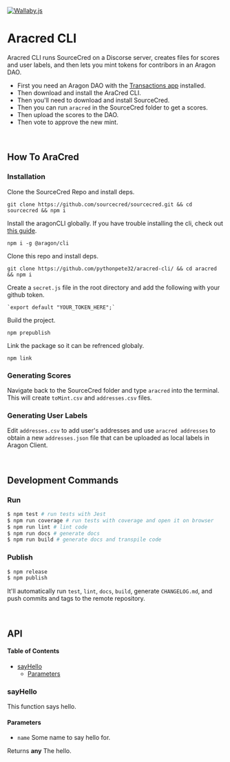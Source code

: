 [![Wallaby.js](https://img.shields.io/badge/wallaby.js-configured-green.svg)](https://wallabyjs.com)

# Aracred CLI

Aracred CLI runs SourceCred on a Discorse server, creates files for scores and user labels, and then lets you mint tokens for contribors in an Aragon DAO.

- First you need an Aragon DAO with the [Transactions app](https://github.com/1Hive/transactions-app) installed.
- Then download and install the AraCred CLI.
- Then you'll need to download and install SourceCred.
- Then you can run `aracred` in the SourceCred folder to get a scores.
- Then upload the scores to the DAO.
- Then vote to approve the new mint. 

<br>

## How To AraCred

### Installation

Clone the SourceCred Repo and install deps.

    git clone https://github.com/sourcecred/sourcecred.git && cd sourcecred && npm i

Install the aragonCLI globally. If you have trouble installing the cli, check out [this guide](https://hack.aragon.org/docs/guides-faq).

    npm i -g @aragon/cli

Clone this repo and install deps.

    git clone https://github.com/pythonpete32/aracred-cli/ && cd aracred && npm i

Create a `secret.js` file in the root directory and add the following with your github token.

    `export default "YOUR_TOKEN_HERE";`

Build the project.

    npm prepublish

Link the package so it can be refrenced globaly.

    npm link

### Generating Scores

Navigate back to the SourceCred folder and type `aracred` into the terminal. This will create `toMint.csv` and `addresses.csv` files. 

### Generating User Labels

Edit `addresses.csv` to add user's addresses and use `aracred addresses` to obtain a new `addresses.json` file that can be uploaded as local labels in Aragon Client.

<br>

## Development Commands

### Run

```sh
$ npm test # run tests with Jest
$ npm run coverage # run tests with coverage and open it on browser
$ npm run lint # lint code
$ npm run docs # generate docs
$ npm run build # generate docs and transpile code
```

### Publish

```sh
$ npm release
$ npm publish
```

It'll automatically run `test`, `lint`, `docs`, `build`, generate `CHANGELOG.md`, and push commits and tags to the remote repository.

<br>

## API

<!-- Generated by documentation.js. Update this documentation by updating the source code. -->

#### Table of Contents

-   [sayHello](#sayhello)
    -   [Parameters](#parameters)

### sayHello

This function says hello.

#### Parameters

-   `name`  Some name to say hello for.

Returns **any** The hello.
